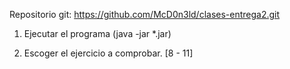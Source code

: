 Repositorio git:
https://github.com/McD0n3ld/clases-entrega2.git

1. Ejecutar el programa (java -jar *.jar)

2. Escoger el ejercicio a comprobar. [8 - 11]